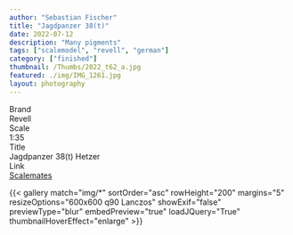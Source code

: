 ```yaml
---
author: "Sebastian Fischer"
title: "Jagdpanzer 38(t)"
date: 2022-07-12
description: "Many pigments"
tags: ["scalemodel", "revell", "german"]
category: ["finished"]
thumbnail: /Thumbs/2022_t62_a.jpg
featured: ./img/IMG_1261.jpg
layout: photography
---
```



<div class="containerTable">
  <div class="d1">Brand</div>
  <div class="v1">Revell</div>
  <div class="d2">Scale</div>
  <div class="v2">1:35</div>
  <div class="d3">Title</div>
  <div class="v3">Jagdpanzer 38(t) Hetzer</div>
    <div class="d4">Link</div>
  <div class="v4"><a href="https://www.scalemates.com/kits/revell-03272-jagdpanzer-38-t-hetzer--1119676" target="_blank">Scalemates</a></div>
</div>


{{< gallery match="img/*" sortOrder="asc" rowHeight="200" margins="5" resizeOptions="600x600 q90 Lanczos" showExif="false" previewType="blur" embedPreview="true" loadJQuery="True" thumbnailHoverEffect="enlarge" >}}

